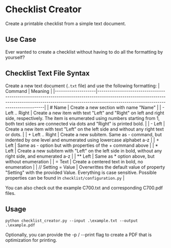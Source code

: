 # Checklist Creator
Create a printable checklist from a simple text document.

## Use Case
Ever wanted to create a checklist without having to do all the formatting by yourself?

## Checklist Text File Syntax
Create a new text document (`.txt` file) and use the following formatting:
| Command            | Meaning                                                                                                                                                                                                        |
|--------------------|----------------------------------------------------------------------------------------------------------------------------------------------------------------------------------------------------------------|
|       # Name       | Create a new section with name "Name"                                                                                                                                                                          |
| - Left .. Right    | Create a new item with text "Left" and "Right" on left and right side, respectively. The item is enumerated using numbers starting from 1, both text sides are connected via dots and "Right" is printed bold. |
| - Left             | Create a new item with text "Left" on the left side and without any right text or dots.                                                                                                                        |
| + Left .. Right    | Create a new subitem. Same as - command, but indented by one level and enumerated using lowercase alphabet a-z                                                                                                 |
| + Left             | Same as - option but with properties of the + command above                                                                                                                                                    |
| * Left             | Create a new subitem with "Left" on the left side in bold, without any right side, and enumerated a-z                                                                                                          |
| ** Left            | Same as * option above, but without enumeration                                                                                                                                                                |
| = Text             | Create a centered text in bold, no enumeration                                                                                                                                                                 |
| // Setting = Value | Overwrittes the default value of property "Setting" with the provided Value. Everything is case sensitive. Possible properties can be found in `checklist/configuration.py`                                    |

You can also check out the example C700.txt and corresponding C700.pdf files.

## Usage
```shell
python checklist_creator.py --input .\example.txt --output .\example.pdf
```

Optionally, you can provide the -p / --print flag to create a PDF that is optimization for printing.
